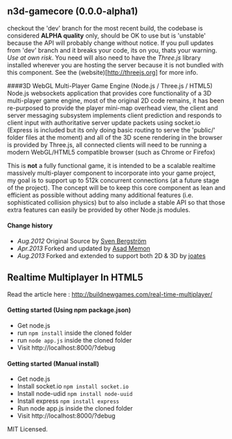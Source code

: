 ## n3d-gamecore (0.0.0-alpha1)

checkout the 'dev' branch for the most recent build, the codebase is considered **ALPHA quality** only, should be OK to use but is 'unstable' because the API will probably change without notice. If you pull updates from 'dev' branch and it breaks your code, its on you, thats your warning. _Use at own risk_.
You need will also need to have the *Three.js* library installed wherever you are hosting the server because it is not bundled with this component. See the (website)[http://threejs.org] for more info.


####3D WebGL Multi-Player Game Engine (Node.js / Three.js / HTML5)
Node.js websockets application that provides core functionality of a 3D multi-player game engine, most of  the original 2D code remains, it has been re-purposed to provide the player mini-map overhead view, the client and server messaging subsystem implements client prediction and responds to client input with authoritative server update packets using socket.io (Express is included but its only doing basic routing to serve the 'public/' folder files at the moment) and all of the 3D scene rendering in the browser is provided by Three.js, all connected clients will need to be running a modern WebGL/HTML5 compatible browser (such as Chrome or Firefox)

This is **not** a fully functional game, it is intended to be a scalable realtime massively multi-player component to incorporate into your game project, my goal is to support up to 512k concurrent connections (at a future stage of the project). The concept will be to keep this core component as lean and efficient as possible without adding many additional features (i.e. sophisticated collision physics) but to also include a stable API so that those extra features can easily be provided by other Node.js modules.


#### Change history
* _Aug.2012_  Original Source by [Sven Bergström](https://github.com/underscorediscovery)
* _Apr.2013_  Forked and updated by [Asad Memon](https://github.com/asadlionpk)
* _Aug.2013_  Forked and extended to support both 2D & 3D by [joates](https://github.com/joates)


## Realtime Multiplayer In HTML5

Read the article here :
http://buildnewgames.com/real-time-multiplayer/

#### Getting started (Using npm package.json)
* Get node.js
* run `npm install` inside the cloned folder
* run `node app.js` inside the cloned folder
* Visit http://localhost:8000/?debug

#### Getting started (Manual install)
* Get node.js
* Install socket.io `npm install socket.io`
* Install node-udid `npm install node-uuid`
* Install express `npm install express`
* Run node app.js inside the cloned folder
* Visit http://localhost:8000/?debug


MIT Licensed.
